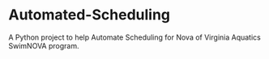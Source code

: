 # Automated-Scheduling
A Python project to help Automate Scheduling for Nova of Virginia Aquatics SwimNOVA program.
